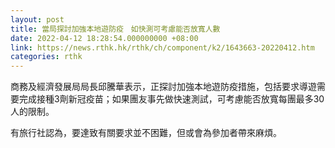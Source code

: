 ```yaml
---
layout: post
title: 當局探討加強本地遊防疫　如快測可考慮能否放寬人數
date: 2022-04-12 18:28:54.000000000 +08:00
link: https://news.rthk.hk/rthk/ch/component/k2/1643663-20220412.htm
categories: rthk
---
```


商務及經濟發展局局長邱騰華表示，正探討加強本地遊防疫措施，包括要求導遊需要完成接種3劑新冠疫苗；如果團友事先做快速測試，可考慮能否放寬每團最多30人的限制。

有旅行社認為，要達致有關要求並不困難，但或會為參加者帶來麻煩。
